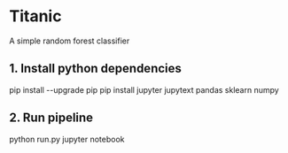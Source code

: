 # Titanic

A simple random forest classifier

## 1. Install python dependencies

pip install --upgrade pip
pip install jupyter jupytext pandas sklearn numpy

## 2. Run pipeline

python run.py
jupyter notebook